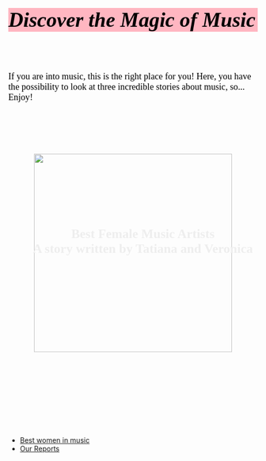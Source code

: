 <html>
<head>
<style>
h1 {
  color: black; 
  font-family: Times new Roman;
  font-size: 300%;
  font-style: italic;
  background-color: violet;
  text-align: center

}


p {
  color: black;
  font-family: calibri;
  font-size: 300%;
  text-align: center

}
</style>

</head>
<body>

<br>

<h1>Discover the Magic of Music</h1>
<br>
<br>

<p>If you are into music, this is the right place for you! Here, you have the possibility to look at three incredible stories about music, so... Enjoy!</p>

</body>
</html>
<html>
<head>

<style>
.text-overlay {
    position: relative;   
    width: 100%;  
}
h4 {
    position: absolute;
    color: #eee;
    font: bold 26px Georgia;
    padding:10px;       
    top: 100px;
    left: 10px;
    width: 100%;
}

</style>

<br>
<br>
<br>
<br>
<br>


<div align="center">
<div class="text-overlay">
<img src="https://media.istockphoto.com/id/1306453982/photo/portrait-of-young-female-singer-isolated-on-blue-pink-background.jpg?s=612x612&w=0&k=20&c=cxl5QkpzNYfX9KtSkqZXSfgrltfJd6QQ4dJBuF5h-co=" weight="3500" height="400"/>


>     
<h4>Best Female Music Artists<br/> A story written by Tatiana and Veronica</h4>
</div>
</div>


<html>
<head>
<style>
h1 {
  color: black; 
  font-family: Times new Roman;
  font-size: 300%;
  background-color: lightpink;
  text-align: center

}
p {
  color: black;
  font-family: Times News Roman;
  font-size: 130%;
  text-align: center

}
</style>

<br>
<br>
<br>
<br>
<br>
<br>
<br>
<br>

</head>

</html>

<ul>
  <li><a href="https://veronicacopparoni.github.io/Best-women-in-music">Best women in music</a></li>
  <li><a href="https://veronicacopparoni.github.io/Reports">Our Reports</a></li>
</ul>

